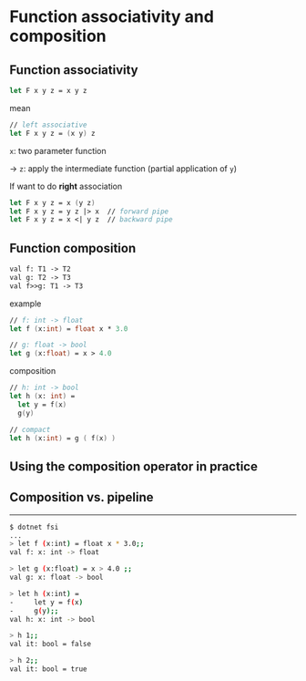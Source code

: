 # Function associativity and composition

## Function associativity

```fs
let F x y z = x y z
```

mean

```fs
// left associative
let F x y z = (x y) z
```

`x`: two parameter function

→ `z`: apply the intermediate function (partial application of `y`)

If want to do **right** association

```fs
let F x y z = x (y z)
let F x y z = y z |> x  // forward pipe
let F x y z = x <| y z  // backward pipe
```

## Function composition

```txt
val f: T1 -> T2
val g: T2 -> T3
val f>>g: T1 -> T3
```

example

```fs
// f: int -> float
let f (x:int) = float x * 3.0

// g: float -> bool
let g (x:float) = x > 4.0
```

composition

```fs
// h: int -> bool
let h (x: int) =
  let y = f(x)
  g(y)

// compact
let h (x:int) = g ( f(x) )
```

## Using the composition operator in practice

## Composition vs. pipeline

---

```sh
$ dotnet fsi
...
> let f (x:int) = float x * 3.0;;
val f: x: int -> float

> let g (x:float) = x > 4.0 ;;
val g: x: float -> bool

> let h (x:int) =
-     let y = f(x)
-     g(y);;
val h: x: int -> bool

> h 1;;
val it: bool = false

> h 2;;
val it: bool = true
```
